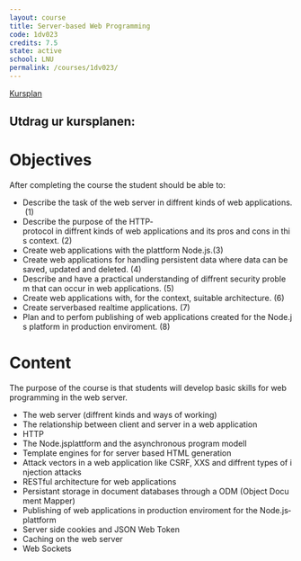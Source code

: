```yaml
---
layout: course
title: Server-based Web Programming
code: 1dv023
credits: 7.5
state: active
school: LNU
permalink: /courses/1dv023/
---
```


[Kursplan](/files/courseplan/1dv023.pdf)

Utdrag ur kursplanen:
---

Objectives
===
After completing the course the student should be able to:

- Describe the task of the web server in diffrent kinds of web applications. (1)
- Describe the purpose of the HTTP­protocol in diffrent kinds of web applications and its pros and cons in this context. (2)
- Create web applications with the plattform Node.js.(3)
- Create web applications for handling persistent data where data can be saved, updated and deleted. (4)
- Describe and have a practical understanding of diffrent security problem that can occur in web applications. (5)
- Create web applications with, for the context, suitable architecture. (6)
- Create server­based realtime applications. (7)
- Plan and to perfom publishing of web applications created for the Node.js platform in production enviroment. (8)

Content
===
The purpose of the course is that students will develop basic skills for web programming in the web server.

- The web server (diffrent kinds and ways of working)
- The relationship between client and server in a web application
- HTTP
- The Node.js­plattform and the asynchronous program modell
- Template engines for for server based HTML generation
- Attack vectors in a web application like CSRF, XXS and diffrent types of injection attacks
- RESTful architecture for web applications
- Persistant storage in document databases through a ODM (Object Document Mapper)
- Publishing of web applications in production enviroment for the Node.js­plattform
- Server side cookies and JSON Web Token
- Caching on the web server
- Web Sockets

